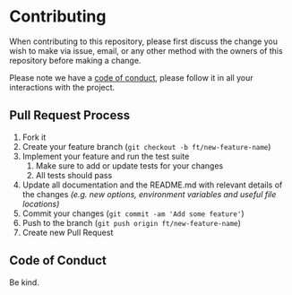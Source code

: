 # Contributing

When contributing to this repository, please first discuss the change you wish to make via issue, email, or any other method with the owners of this repository before making a change.

Please note we have a [code of conduct](#code-of-conduct), please follow it in all your interactions with the project.

## Pull Request Process

1. Fork it
2. Create your feature branch (`git checkout -b ft/new-feature-name`)
3. Implement your feature and run the test suite
   1. Make sure to add or update tests for your changes
   2. All tests should pass
4. Update all documentation and the README.md with relevant details of the changes _(e.g. new options, environment variables and useful file locations)_
5. Commit your changes (`git commit -am 'Add some feature'`)
6. Push to the branch (`git push origin ft/new-feature-name`)
7. Create new Pull Request

## Code of Conduct

Be kind.

